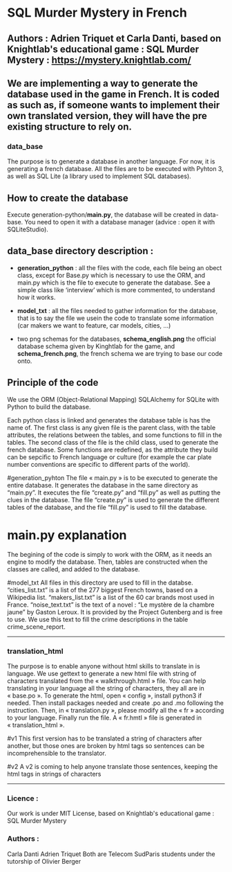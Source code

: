 SQL Murder Mystery in French
================================================================================

Authors : Adrien Triquet et Carla Danti, based on Knightlab's educational game : SQL Murder Mystery : https://mystery.knightlab.com/
--------------------------------------------------------------------------------

We are implementing a way to generate the database used in the game in French. It is coded as such as, if someone wants to implement their own translated version, they will have the pre existing structure to rely on.
--------------------------------------------------------------------------------

### data_base
The purpose is to generate a database in another language. For now, it is generating a french database. All the files  are to be executed with Pyhton 3, as well as SQL Lite (a library used to implement SQL databases).

## How to create the database
Execute generation-python/__main.py__, the database will be created in data-base. You need to open it with a database manager (advice : open it with SQLiteStudio).

## data_base directory description :
- **generation_python** : all the files with the code, each file being an obect class, except for Base.py which is necessary to use the ORM, and main.py which is the file to execute to generate the database. See a simple class like ‘interview’ which is more commented, to understand how it works.

- **model_txt** : all the files needed to gather information for the database, that is to say the file we usein the code to translate some information (car makers we want to feature, car models, cities, ...)

- two png schemas for the databases, **schema_english.png** the official database schema given by Kinghtlab for the game, and **schema_french.png**, the french schema we are trying to base our code onto.


## Principle of the code
We use the ORM (Object-Relational Mapping) SQLAlchemy for SQLite with Python to build the database.

Each python class is linked and generates the database table is has the name of. The first class is any given file is the parent class, with the table attributes, the relations between the tables, and some functions to fill in the tables.
The second class of the file is the child class, used to generate the french database. Some functions are redefined, as the attribute they build can be sepcific to French language or culture (for example the car plate number conventions are specific to different parts of the world).

#generation_pyhton
The file « main.py » is to be executed to generate the entire database. It generates the database in the same directory as “main.py”. It executes the file “create.py” and “fill.py” as well as putting the clues in the database. The file “create.py” is used to generate the different tables of the database, and the file “fill.py” is used to fill the database.

# main.py explanation
The begining of the code is simply to work with the ORM, as it needs an engine to modify the database. Then, tables are constructed when the classes are called, and added to the database.

#model_txt
All files in this directory are used to fill in the databse.
“cities_list.txt” is a list of the 277 biggest French towns, based on a Wikipedia list.
“makers_list.txt” is a list of the 60 car brands most used in France.
“noise_text.txt” is the text of a novel : “Le mystère de la chambre jaune” by Gaston Leroux. It is provided by the Project Gutenberg and is free to use. We use this text to fill the crime descriptions in the table crime_scene_report.

--------------------------------------------------------------------------------

### translation_html
The purpose is to enable anyone without html skills to translate in is language.
We use gettext to generate a new html file with string of characters translated from the « walkthrough.html » file.
You can help translating in your language all the string of characters, they all are in « base.po ».
To generate the html, open « config », install python3 if needed. Then install packages needed and create .po and .mo following the instruction.
Then, in « translation.py », please modify all the « fr » according to your language.
Finally run the file. A « fr.hmtl » file is generated in « translation_html ».

#v1
This first version has to be translated a string of characters after another, but those ones are broken by html tags so sentences can be incomprehensible to the translator.

#v2
A v2 is coming to help anyone translate those sentences, keeping the html tags in strings of characters

--------------------------------------------------------------------------------

### Licence :
Our work is under MIT License, based on Knightlab's educational game : SQL Murder Mystery


### Authors :
Carla Danti
Adrien Triquet
Both are Telecom SudParis students under the tutorship of Olivier Berger

